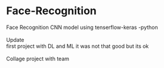 # Face-Recognition
Face Recognition CNN model using tenserflow-keras -python
<br><br>Update<br> first project with DL and ML it was not that good but its ok 
<br><br>Collage project with team
